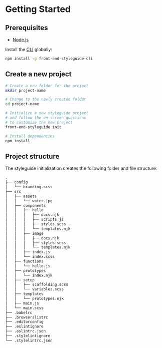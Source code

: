 # Getting Started

<OutdatedVersion version="4" />

## Prerequisites

* [Node.js](https://nodejs.org)

Install the [CLI](https://github.com/front-end-styleguide/cli) globally:

```bash
npm install -g front-end-styleguide-cli
```

## Create a new project

```bash
# Create a new folder for the project
mkdir project-name

# Change to the newly created folder
cd project-name

# Initialize a new styleguide project
# and follow the on-screen questions
# to customize the new project
front-end-styleguide init

# Install dependencies
npm install
```

## Project structure

The styleguide initialization creates the following folder and file structure:

```txt
.
├── config
│   └── branding.scss
├── src
│   ├── assets
│   │   └── water.jpg
│   ├── components
│   │   ├── hello
│   │   │   ├── docs.njk
│   │   │   ├── scripts.js
│   │   │   ├── styles.scss
│   │   │   └── templates.njk
│   │   ├── image
│   │   │   ├── docs.njk
│   │   │   ├── styles.scss
│   │   │   └── templates.njk
│   │   ├── index.js
│   │   └── index.scss
│   ├── functions
│   │   └── hello.js
│   ├── prototypes
│   │   └── index.njk
│   ├── setup
│   │   ├── scaffolding.scss
│   │   └── variables.scss
│   ├── templates
│   │   └── prototypes.njk
│   ├── main.js
│   └── main.scss
├── .babelrc
├── .browserslistrc
├── .editorconfig
├── .eslintignore
├── .eslintrc.json
├── .stylelintignore
└── .stylelintrc.json
```
